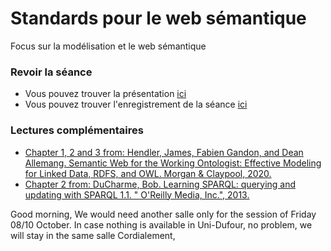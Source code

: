 
# Standards pour le web sémantique

Focus sur la modélisation et le web sémantique


### Revoir la séance

- Vous pouvez trouver la présentation [ici](KR2.pdf) 
- Vous pouvez trouver l'enregistrement de la séance [ici](https://mediaserver.unige.ch/play/156498)



### Lectures complémentaires

- [Chapter 1, 2 and 3 from: Hendler, James, Fabien Gandon, and Dean Allemang. Semantic Web for the Working Ontologist: Effective Modeling for Linked Data, RDFS, and OWL. Morgan & Claypool, 2020.](https://drive.switch.ch/index.php/s/1GwjZQiEViM2tNM)
- [Chapter 2 from: DuCharme, Bob. Learning SPARQL: querying and updating with SPARQL 1.1. " O'Reilly Media, Inc.", 2013.](https://drive.switch.ch/index.php/s/rPhcQA3gi0qI8Pk)


Good morning, 
We would need another salle only for the session of Friday 08/10 October. In case nothing is available in Uni-Dufour, no problem, we will stay in the same salle
Cordialement, 





